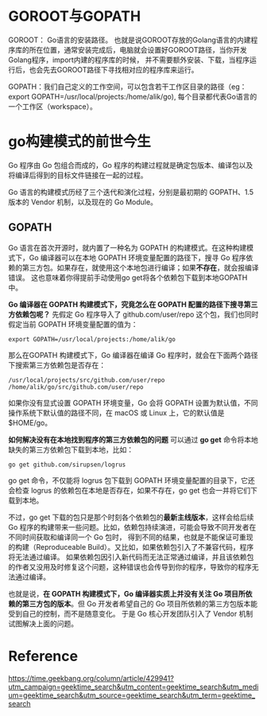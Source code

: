 # GOROOT与GOPATH
GOROOT： Go语言的安装路径。
也就是说GOROOT存放的Golang语言的内建程序库的所在位置，通常安装完成后，电脑就会设置好GOROOT路径，当你开发Golang程序，import内建的程序库的时候，
并不需要额外安装、下载，当程序运行后，也会先去GOROOT路径下寻找相对应的程序库来运行。

GOPATH：我们自己定义的工作空间，可以包含若干工作区目录的路径（eg：export GOPATH=/usr/local/projects:/home/alik/go), 每个目录都代表Go语言的一个工作区（workspace）。

# go构建模式的前世今生
Go 程序由 Go 包组合而成的，Go 程序的构建过程就是确定包版本、编译包以及将编译后得到的目标文件链接在一起的过程。

Go 语言的构建模式历经了三个迭代和演化过程，分别是最初期的 GOPATH、1.5 版本的 Vendor 机制，以及现在的 Go Module。

## GOPATH
Go 语言在首次开源时，就内置了一种名为 GOPATH 的构建模式。在这种构建模式下，Go 编译器可以在本地 GOPATH 环境变量配置的路径下，搜寻 Go 程序依赖的第三方包。如果存在，就使用这个本地包进行编译；如果**不存在**，就会报编译错误。
这也意味着你得提前手动使用go get将各个依赖包下载到本地GOPATH中。


**Go 编译器在 GOPATH 构建模式下，究竟怎么在 GOPATH 配置的路径下搜寻第三方依赖包呢？**
先假定 Go 程序导入了 github.com/user/repo 这个包，我们也同时假定当前 GOPATH 环境变量配置的值为：
```shell
export GOPATH=/usr/local/projects:/home/alik/go
```
那么在GOPATH 构建模式下，Go 编译器在编译 Go 程序时，就会在下面两个路径下搜索第三方依赖包是否存在：
```shell
/usr/local/projects/src/github.com/user/repo
/home/alik/go/src/github.com/user/repo
```
如果你没有显式设置 GOPATH 环境变量，Go 会将 GOPATH 设置为默认值，不同操作系统下默认值的路径不同，在 macOS 或 Linux 上，它的默认值是 $HOME/go。


**如何解决没有在本地找到程序的第三方依赖包的问题**
可以通过 **go get** 命令将本地缺失的第三方依赖包下载到本地，比如：
```shell
go get github.com/sirupsen/logrus
```
go get 命令，不仅能将 logrus 包下载到 GOPATH 环境变量配置的目录下，它还会检查 logrus 的依赖包在本地是否存在，如果不存在，go get 也会一并将它们下载到本地。

不过，go get 下载的包只是那个时刻各个依赖包的**最新主线版本**，这样会给后续 Go 程序的构建带来一些问题。比如，依赖包持续演进，可能会导致不同开发者在不同时间获取和编译同一个 Go 包时，
得到不同的结果，也就是不能保证可重现的构建（Reproduceable Build）。又比如，如果依赖包引入了不兼容代码，程序将无法通过编译。
如果依赖包因引入新代码而无法正常通过编译，并且该依赖包的作者又没用及时修复这个问题，这种错误也会传导到你的程序，导致你的程序无法通过编译。

也就是说，**在 GOPATH 构建模式下，Go 编译器实质上并没有关注 Go 项目所依赖的第三方包的版本**。但 Go 开发者希望自己的 Go 项目所依赖的第三方包版本能受到自己的控制，而不是随意变化。
于是 Go 核心开发团队引入了 Vendor 机制试图解决上面的问题。






















# Reference
https://time.geekbang.org/column/article/429941?utm_campaign=geektime_search&utm_content=geektime_search&utm_medium=geektime_search&utm_source=geektime_search&utm_term=geektime_search

